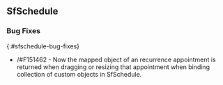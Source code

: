 ## SfSchedule
 
### Bug Fixes
{:#sfschedule-bug-fixes}
 
* /#F151462 - Now the mapped object of an recurrence appointment is returned when dragging or resizing that appointment when binding collection of custom objects in SfSchedule.